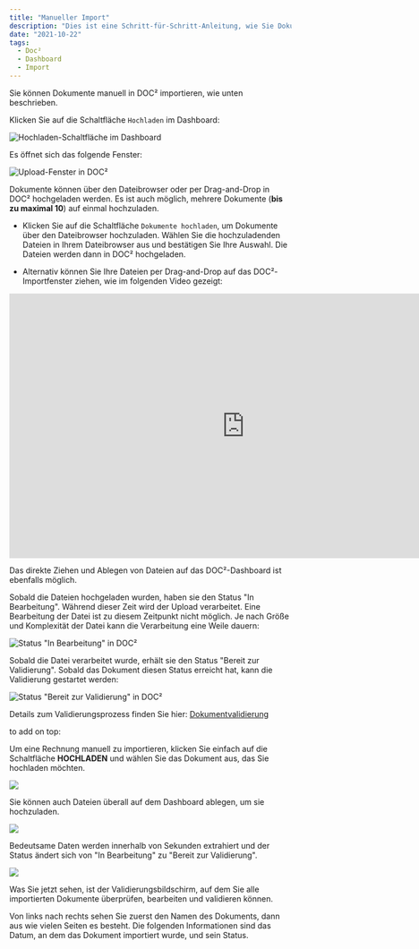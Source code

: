 ```yaml
---
title: "Manueller Import"
description: "Dies ist eine Schritt-für-Schritt-Anleitung, wie Sie Dokumente manuell in DOC² importieren können. Vom Hochladen der Dokumente über den Verarbeitungsstatus bis hin zur Validierung."
date: "2021-10-22"
tags:
  - Doc²
  - Dashboard
  - Import
---
```


Sie können Dokumente manuell in DOC² importieren, wie unten beschrieben.

Klicken Sie auf die Schaltfläche `Hochladen` im Dashboard:

![Hochladen-Schaltfläche im Dashboard](/_images/doc2/DOC2_manual-import_1.png "Hochladen-Schaltfläche im Dashboard")

Es öffnet sich das folgende Fenster:

![Upload-Fenster in DOC²](/_images/doc2/DOC2_manual-import_2.png "Upload-Fenster in DOC²")

Dokumente können über den Dateibrowser oder per Drag-and-Drop in DOC² hochgeladen werden. Es ist auch möglich, mehrere Dokumente (**bis zu maximal 10**) auf einmal hochzuladen.

- Klicken Sie auf die Schaltfläche `Dokumente hochladen`, um Dokumente über den Dateibrowser hochzuladen. Wählen Sie die hochzuladenden Dateien in Ihrem Dateibrowser aus und bestätigen Sie Ihre Auswahl. Die Dateien werden dann in DOC² hochgeladen.

- Alternativ können Sie Ihre Dateien per Drag-and-Drop auf das DOC²-Importfenster ziehen, wie im folgenden Video gezeigt:

<div class="video-container">
<iframe width="840" height="472.5" src="https://www.youtube-nocookie.com/embed/Wwg86UY8JbE" frameborder="0" allow="accelerometer; autoplay; clipboard-write; encrypted-media; gyroscope; picture-in-picture" allowfullscreen></iframe>
</div>

Das direkte Ziehen und Ablegen von Dateien auf das DOC²-Dashboard ist ebenfalls möglich.

Sobald die Dateien hochgeladen wurden, haben sie den Status "In Bearbeitung". Während dieser Zeit wird der Upload verarbeitet. Eine Bearbeitung der Datei ist zu diesem Zeitpunkt nicht möglich. Je nach Größe und Komplexität der Datei kann die Verarbeitung eine Weile dauern:

![Status "In Bearbeitung" in DOC²](/_images/doc2/DOC2_manual-import_3.png "Status 'In Bearbeitung' in DOC²")

Sobald die Datei verarbeitet wurde, erhält sie den Status "Bereit zur Validierung". Sobald das Dokument diesen Status erreicht hat, kann die Validierung gestartet werden:

![Status "Bereit zur Validierung" in DOC²](/_images/doc2/DOC2_manual-import_4.png "Status 'Bereit zur Validierung' in DOC²")

Details zum Validierungsprozess finden Sie hier: [Dokumentvalidierung](/doc2/document-validation/)


to add on top:

Um eine Rechnung manuell zu importieren, klicken Sie einfach auf die Schaltfläche **HOCHLADEN** und wählen Sie das Dokument aus, das Sie hochladen möchten.

![](/_images/doc2/DOC2_Dashboard_4.png)

Sie können auch Dateien überall auf dem Dashboard ablegen, um sie hochzuladen.

![](/_images/doc2/DOC2_Dashboard_5.png)

Bedeutsame Daten werden innerhalb von Sekunden extrahiert und der Status ändert sich von "In Bearbeitung" zu "Bereit zur Validierung".

![](/_images/doc2/DOC2_Dashboard_1.png)

Was Sie jetzt sehen, ist der Validierungsbildschirm, auf dem Sie alle importierten Dokumente überprüfen, bearbeiten und validieren können.

Von links nach rechts sehen Sie zuerst den Namen des Dokuments, dann aus wie vielen Seiten es besteht. Die folgenden Informationen sind das Datum, an dem das Dokument importiert wurde, und sein Status.